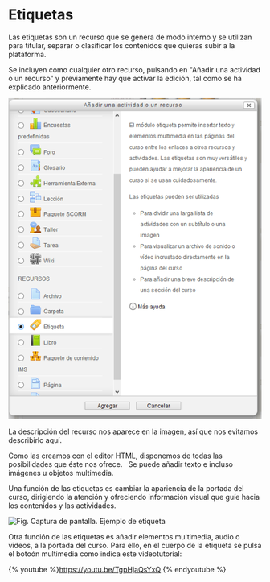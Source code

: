 
# Etiquetas

Las etiquetas son un recurso que se genera de modo interno y se utilizan para titular, separar o clasificar los contenidos que quieras subir a la plataforma.

Se incluyen como cualquier otro recurso, pulsando en "Añadir una actividad o un recurso" y previamente hay que activar la edición, tal como se ha explicado anteriormente.

![Fig.  Captura de pantalla. Ventana de inserción de etiqueta](img/Insertar_etiquetas.png)

La descripción del recurso nos aparece en la imagen, así que nos evitamos describirlo aquí.

Como las creamos con el editor HTML, disponemos de todas las posibilidades que éste nos ofrece. 
 
Se puede añadir texto e incluso imágenes u objetos multimedia.

Una función de las etiquetas es cambiar la apariencia de la portada del curso, dirigiendo la atención y ofreciendo información visual que guíe hacia los contenidos y las actividades.

![Fig.  Captura de pantalla. Ejemplo de etiqueta](/assets/Selección_152.png)

Otra función de las etiquetas es añadir elementos multimedia, audio o videos, a la portada del curso. Para ello, en el cuerpo de la etiqueta se pulsa el botoón multimedia como indica este videotutorial:

{% youtube %}https://youtu.be/TgpHjaQsYxQ {% endyoutube %}
